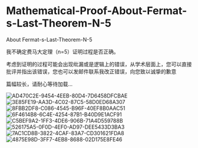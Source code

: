 # Mathematical-Proof-About-Fermat-s-Last-Theorem-N-5
About Fermat-s-Last-Theorem-N-5

我不确定费马大定理（n=5）证明过程是否正确。

考虑到证明的过程可能会出现纰漏或是逻辑上的错误，从学术层面上，您可以直接批评并指出该错误，您也可以发邮件联系我改正错误，向您致以诚挚的歉意

篇幅较长，请耐心等待加载...

![AD470C2E-9454-4EEB-80D4-7D6458DFCBAE](https://user-images.githubusercontent.com/121736407/218122507-c1ed28f9-4f32-4f82-bfc1-4f2e37fd5866.jpeg)
![3E85FE19-AA3D-4C02-87C5-58D0ED68A307](https://user-images.githubusercontent.com/121736407/218122600-ae13fdef-a11a-4a5c-b1b9-af03fd866a80.jpeg)
![8FBB2DF8-C086-4545-B96F-40EF8B0AAC51](https://user-images.githubusercontent.com/121736407/218123038-daf9e188-5e34-4c4f-9430-25ed0072b4cf.jpeg)
![6F4614B8-6C4E-4254-87B1-B40D9E1ACF91](https://user-images.githubusercontent.com/121736407/218123113-1df37171-5e24-4ccb-81c0-570480bc3204.jpeg)
![C5BEF9A2-1FF3-4DE6-906B-71A4D559788B](https://user-images.githubusercontent.com/121736407/218123179-3fd943e0-b61f-4e5e-85e1-255b0179ab09.jpeg)
![526175A5-0F0D-4EF0-AD97-DEE5433D3BA3](https://user-images.githubusercontent.com/121736407/218123242-a99e94d3-1350-4239-9204-8f06b62f88c9.jpeg)
![7AC1CD8B-3822-4CAF-83A7-CD301621FDA8](https://user-images.githubusercontent.com/121736407/218123345-2faaee69-a75f-4100-b8eb-a75dfc67320e.jpeg)
![4875E98D-3FF7-4EB8-8688-02D175E8FE46](https://user-images.githubusercontent.com/121736407/218123523-4bb1984e-d6bd-4f59-9c1d-3008d1d45e0a.jpeg)
